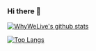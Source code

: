 ### Hi there 👋

[![WhyWeLive's github stats](https://github-readme-stats.vercel.app/api?username=whywelive&count_private=true&show_icons=true&theme=gradient)](https://github.com/WhyWeLive)

[![Top Langs](https://github-readme-stats.vercel.app/api/top-langs/?username=WhyWeLive&layout=compact)](https://github.com/WhyWeLive)


<!--
**WhyWeLive/WhyWeLive** is a ✨ _special_ ✨ repository because its `README.md` (this file) appears on your GitHub profile.

Here are some ideas to get you started:

- 🔭 I’m currently working on ...
- 🌱 I’m currently learning ...
- 👯 I’m looking to collaborate on ...
- 🤔 I’m looking for help with ...
- 💬 Ask me about ...
- 📫 How to reach me: ...
- 😄 Pronouns: ...
- ⚡ Fun fact: ...
-->
